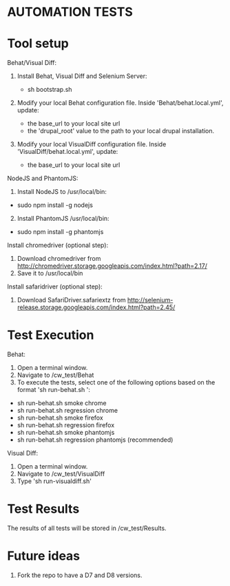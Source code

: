 AUTOMATION TESTS
======================

Tool setup
==========

Behat/Visual Diff:
1. Install Behat, Visual Diff and Selenium Server:
    - sh bootstrap.sh
    
2. Modify your local Behat configuration file. Inside 'Behat/behat.local.yml', update:
      - the base_url to your local site url
      - the 'drupal_root' value to the path to your local drupal installation.
         
3. Modify your local VisualDiff configuration file. Inside 'VisualDiff/behat.local.yml', update:
      - the base_url to your local site url

NodeJS and PhantomJS:
1. Install NodeJS to /usr/local/bin:
 - sudo npm install -g nodejs
 
2. Install PhantomJS /usr/local/bin:
 - sudo npm install -g phantomjs


Install chromedriver (optional step):
1. Download chromedriver from http://chromedriver.storage.googleapis.com/index.html?path=2.17/
2. Save it to /usr/local/bin

Install safaridriver (optional step):
1. Download SafariDriver.safariextz from http://selenium-release.storage.googleapis.com/index.html?path=2.45/


Test Execution
==============

Behat:
1. Open a terminal window.
2. Navigate to <LOCAL DRUPAL INSTALL>/cw_test/Behat
3. To execute the tests, select one of the following options based on the format 'sh run-behat.sh <tag> <profile>':
 - sh run-behat.sh smoke chrome
 - sh run-behat.sh regression chrome
 - sh run-behat.sh smoke firefox
 - sh run-behat.sh regression firefox
 - sh run-behat.sh smoke phantomjs
 - sh run-behat.sh regression phantomjs (recommended)

Visual Diff:
1. Open a terminal window.
2. Navigate to <LOCAL DRUPAL INSTALL>/cw_test/VisualDiff
3. Type 'sh run-visualdiff.sh'


Test Results
============

The results of all tests will be stored in <LOCAL DRUPAL INSTALL>/cw_test/Results.


Future ideas
============
1. Fork the repo to have a D7 and D8 versions.